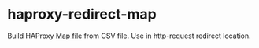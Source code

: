 # haproxy-redirect-map

Build HAProxy [Map file](https://www.haproxy.com/documentation/haproxy-configuration-tutorials/core-concepts/map-files/) 
from CSV file.
Use in http-request redirect location.
